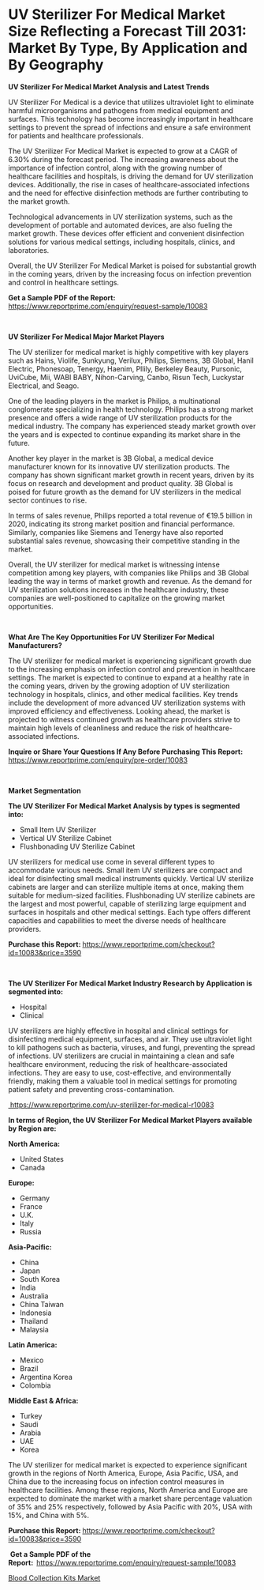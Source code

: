 <p><h1>UV Sterilizer For Medical Market Size Reflecting a Forecast Till 2031: Market By Type, By Application and By Geography</h1></p><p><strong>UV Sterilizer For Medical Market Analysis and Latest Trends</strong></p>
<p><p>UV Sterilizer For Medical is a device that utilizes ultraviolet light to eliminate harmful microorganisms and pathogens from medical equipment and surfaces. This technology has become increasingly important in healthcare settings to prevent the spread of infections and ensure a safe environment for patients and healthcare professionals.</p><p>The UV Sterilizer For Medical Market is expected to grow at a CAGR of 6.30% during the forecast period. The increasing awareness about the importance of infection control, along with the growing number of healthcare facilities and hospitals, is driving the demand for UV sterilization devices. Additionally, the rise in cases of healthcare-associated infections and the need for effective disinfection methods are further contributing to the market growth.</p><p>Technological advancements in UV sterilization systems, such as the development of portable and automated devices, are also fueling the market growth. These devices offer efficient and convenient disinfection solutions for various medical settings, including hospitals, clinics, and laboratories.</p><p>Overall, the UV Sterilizer For Medical Market is poised for substantial growth in the coming years, driven by the increasing focus on infection prevention and control in healthcare settings.</p></p>
<p><strong>Get a Sample PDF of the Report:&nbsp;</strong> <a href="https://www.reportprime.com/enquiry/request-sample/10083">https://www.reportprime.com/enquiry/request-sample/10083</a></p>
<p>&nbsp;</p>
<p><strong>UV Sterilizer For Medical Major Market Players</strong></p>
<p><p>The UV sterilizer for medical market is highly competitive with key players such as Hains, Violife, Sunkyung, Verilux, Philips, Siemens, 3B Global, Hanil Electric, Phonesoap, Tenergy, Haenim, Pllily, Berkeley Beauty, Pursonic, UviCube, Mii, WABI BABY, Nihon-Carving, Canbo, Risun Tech, Luckystar Electrical, and Seago.</p><p>One of the leading players in the market is Philips, a multinational conglomerate specializing in health technology. Philips has a strong market presence and offers a wide range of UV sterilization products for the medical industry. The company has experienced steady market growth over the years and is expected to continue expanding its market share in the future.</p><p>Another key player in the market is 3B Global, a medical device manufacturer known for its innovative UV sterilization products. The company has shown significant market growth in recent years, driven by its focus on research and development and product quality. 3B Global is poised for future growth as the demand for UV sterilizers in the medical sector continues to rise.</p><p>In terms of sales revenue, Philips reported a total revenue of €19.5 billion in 2020, indicating its strong market position and financial performance. Similarly, companies like Siemens and Tenergy have also reported substantial sales revenue, showcasing their competitive standing in the market.</p><p>Overall, the UV sterilizer for medical market is witnessing intense competition among key players, with companies like Philips and 3B Global leading the way in terms of market growth and revenue. As the demand for UV sterilization solutions increases in the healthcare industry, these companies are well-positioned to capitalize on the growing market opportunities.</p></p>
<p>&nbsp;</p>
<p><strong>What Are The Key Opportunities For UV Sterilizer For Medical Manufacturers?</strong></p>
<p><p>The UV sterilizer for medical market is experiencing significant growth due to the increasing emphasis on infection control and prevention in healthcare settings. The market is expected to continue to expand at a healthy rate in the coming years, driven by the growing adoption of UV sterilization technology in hospitals, clinics, and other medical facilities. Key trends include the development of more advanced UV sterilization systems with improved efficiency and effectiveness. Looking ahead, the market is projected to witness continued growth as healthcare providers strive to maintain high levels of cleanliness and reduce the risk of healthcare-associated infections.</p></p>
<p><strong>Inquire or Share Your Questions If Any Before Purchasing This Report:</strong> <a href="https://www.reportprime.com/enquiry/pre-order/10083">https://www.reportprime.com/enquiry/pre-order/10083</a></p>
<p>&nbsp;</p>
<p><strong>Market Segmentation</strong></p>
<p><strong>The UV Sterilizer For Medical Market Analysis by types is segmented into:</strong></p>
<p><ul><li>Small Item UV Sterilizer</li><li>Vertical UV Sterilize Cabinet</li><li>Flushbonading UV Sterilize Cabinet</li></ul></p>
<p><p>UV sterilizers for medical use come in several different types to accommodate various needs. Small item UV sterilizers are compact and ideal for disinfecting small medical instruments quickly. Vertical UV sterilize cabinets are larger and can sterilize multiple items at once, making them suitable for medium-sized facilities. Flushbonading UV sterilize cabinets are the largest and most powerful, capable of sterilizing large equipment and surfaces in hospitals and other medical settings. Each type offers different capacities and capabilities to meet the diverse needs of healthcare providers.</p></p>
<p><strong>Purchase this Report:&nbsp;</strong><a href="https://www.reportprime.com/checkout?id=10083&price=3590">https://www.reportprime.com/checkout?id=10083&price=3590</a></p>
<p>&nbsp;</p>
<p><strong>The UV Sterilizer For Medical Market Industry Research by Application is segmented into:</strong></p>
<p><ul><li>Hospital</li><li>Clinical</li></ul></p>
<p><p>UV sterilizers are highly effective in hospital and clinical settings for disinfecting medical equipment, surfaces, and air. They use ultraviolet light to kill pathogens such as bacteria, viruses, and fungi, preventing the spread of infections. UV sterilizers are crucial in maintaining a clean and safe healthcare environment, reducing the risk of healthcare-associated infections. They are easy to use, cost-effective, and environmentally friendly, making them a valuable tool in medical settings for promoting patient safety and preventing cross-contamination.</p></p>
<p><a href="https://www.reportprime.com/uv-sterilizer-for-medical-r10083">&nbsp;https://www.reportprime.com/uv-sterilizer-for-medical-r10083</a></p>
<p><strong>In terms of Region, the UV Sterilizer For Medical Market Players available by Region are:</strong></p>
<p>
    <p> <strong> North America: </strong>
        <ul>
            <li>United States</li>
            <li>Canada</li>
        </ul>
        </p> 
    <p> <strong> Europe: </strong>
        <ul>
            <li>Germany</li>
            <li>France</li>
            <li>U.K.</li>
            <li>Italy</li>
            <li>Russia</li>
        </ul>
        </p> 
    <p> <strong> Asia-Pacific: </strong>
        <ul>
            <li>China</li>
            <li>Japan</li>
            <li>South Korea</li>
            <li>India</li>
            <li>Australia</li>
            <li>China Taiwan</li>
            <li>Indonesia</li>
            <li>Thailand</li>
            <li>Malaysia</li>
        </ul>
        </p> 
    <p> <strong> Latin America: </strong>
        <ul>
            <li>Mexico</li>
            <li>Brazil</li>
            <li>Argentina Korea</li>
            <li>Colombia</li>
        </ul>
        </p> 
    <p> <strong> Middle East & Africa: </strong>
        <ul>
            <li>Turkey</li>
            <li>Saudi</li>
            <li>Arabia</li>
            <li>UAE</li>
            <li>Korea</li>
        </ul>
    </p>
    </p>
<p><p>The UV sterilizer for medical market is expected to experience significant growth in the regions of North America, Europe, Asia Pacific, USA, and China due to the increasing focus on infection control measures in healthcare facilities. Among these regions, North America and Europe are expected to dominate the market with a market share percentage valuation of 35% and 25% respectively, followed by Asia Pacific with 20%, USA with 15%, and China with 5%.</p></p>
<p><strong>Purchase this Report: </strong><a href="https://www.reportprime.com/checkout?id=10083&price=3590">https://www.reportprime.com/checkout?id=10083&price=3590</a></p>
<p>&nbsp;<strong>Get a Sample PDF of the Report:&nbsp;&nbsp;</strong><a href="https://www.reportprime.com/enquiry/request-sample/10083">https://www.reportprime.com/enquiry/request-sample/10083</a></p>
<p><strong></strong></p>
<p><p><a href="https://github.com/edytherolanlouisejk1miz0wig/Market-Research-Report-List-2/blob/main/blood-collection-kits-market.md">Blood Collection Kits Market</a></p></p>